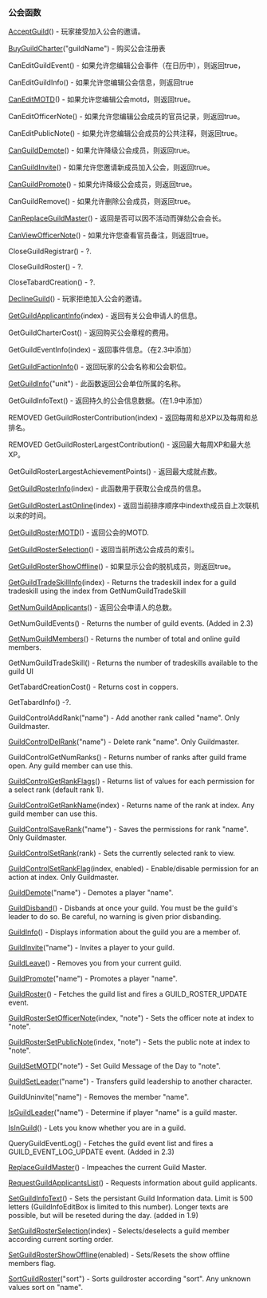 ### 公会函数

[AcceptGuild](https://wow.gamepedia.com/API_AcceptGuild)\(\) - 玩家接受加入公会的邀请。

[BuyGuildCharter](https://wow.gamepedia.com/API_BuyGuildCharter)\("guildName"\) - 购买公会注册表

CanEditGuildEvent\(\) - 如果允许您编辑公会事件（在日历中），则返回true，

CanEditGuildInfo\(\) - 如果允许您编辑公会信息，则返回true

[CanEditMOTD](https://wow.gamepedia.com/API_CanEditMOTD)\(\) - 如果允许您编辑公会motd，则返回true。

CanEditOfficerNote\(\) - 如果允许您编辑公会成员的官员记录，则返回true。

CanEditPublicNote\(\) - 如果允许您编辑公会成员的公共注释，则返回true。

[CanGuildDemote](https://wow.gamepedia.com/API_CanGuildDemote)\(\) - 如果允许降级公会成员，则返回true。

[CanGuildInvite](https://wow.gamepedia.com/API_CanGuildInvite)\(\) - 如果允许您邀请新成员加入公会，则返回true。

[CanGuildPromote](https://wow.gamepedia.com/API_CanGuildPromote)\(\) - 如果允许降级公会成员，则返回true。

CanGuildRemove\(\) - 如果允许删除公会成员，则返回true。

[CanReplaceGuildMaster](https://wow.gamepedia.com/API_CanReplaceGuildMaster)\(\) - 返回是否可以因不活动而弹劾公会会长。

[CanViewOfficerNote](https://wow.gamepedia.com/API_CanViewOfficerNote)\(\) - 如果允许您查看官员备注，则返回true。

CloseGuildRegistrar\(\) - ?.

CloseGuildRoster\(\) - ?.

CloseTabardCreation\(\) - ?.

[DeclineGuild](https://wow.gamepedia.com/API_DeclineGuild)\(\) - 玩家拒绝加入公会的邀请。

[GetGuildApplicantInfo](https://wow.gamepedia.com/API_GetGuildApplicantInfo)\(index\) - 返回有关公会申请人的信息。

GetGuildCharterCost\(\) - 返回购买公会章程的费用。

GetGuildEventInfo\(index\) - 返回事件信息。（在2.3中添加）

[GetGuildFactionInfo](https://wow.gamepedia.com/API_GetGuildFactionInfo)\(\) - 返回玩家的公会名称和公会职位。

[GetGuildInfo](https://wow.gamepedia.com/API_GetGuildInfo)\("unit"\) - 此函数返回公会单位所属的名称。

GetGuildInfoText\(\) - 返回持久的公会信息数据。（在1.9中添加）

REMOVED GetGuildRosterContribution\(index\) - 返回每周和总XP以及每周和总排名。

REMOVED GetGuildRosterLargestContribution\(\) - 返回最大每周XP和最大总XP。

GetGuildRosterLargestAchievementPoints\(\) - 返回最大成就点数。

[GetGuildRosterInfo](https://wow.gamepedia.com/API_GetGuildRosterInfo)\(index\) - 此函数用于获取公会成员的信息。

[GetGuildRosterLastOnline](https://wow.gamepedia.com/API_GetGuildRosterLastOnline)\(index\) - 返回当前排序顺序中indexth成员自上次联机以来的时间。

[GetGuildRosterMOTD](https://wow.gamepedia.com/API_GetGuildRosterMOTD)\(\) - 返回公会的MOTD.

[GetGuildRosterSelection](https://wow.gamepedia.com/API_GetGuildRosterSelection)\(\) - 返回当前所选公会成员的索引。

[GetGuildRosterShowOffline](https://wow.gamepedia.com/API_GetGuildRosterShowOffline)\(\) - 如果显示公会的脱机成员，则返回true。

[GetGuildTradeSkillInfo](https://wow.gamepedia.com/API_GetGuildTradeSkillInfo)\(index\) - Returns the tradeskill index for a guild tradeskill using the index from GetNumGuildTradeSkill

[GetNumGuildApplicants](https://wow.gamepedia.com/API_GetNumGuildApplicants)\(\) - 返回公会申请人的总数。

GetNumGuildEvents\(\) - Returns the number of guild events. \(Added in 2.3\)

[GetNumGuildMembers](https://wow.gamepedia.com/API_GetNumGuildMembers)\(\) - Returns the number of total and online guild members.

GetNumGuildTradeSkill\(\) - Returns the number of tradeskills available to the guild UI

GetTabardCreationCost\(\) - Returns cost in coppers.

GetTabardInfo\(\) -?.

GuildControlAddRank\("name"\) - Add another rank called "name". Only Guildmaster.

[GuildControlDelRank](https://wow.gamepedia.com/API_GuildControlDelRank)\("name"\) - Delete rank "name". Only Guildmaster.

GuildControlGetNumRanks\(\) - Returns number of ranks after guild frame open. Any guild member can use this.

[GuildControlGetRankFlags](https://wow.gamepedia.com/API_GuildControlGetRankFlags)\(\) - Returns list of values for each permission for a select rank \(default rank 1\).

[GuildControlGetRankName](https://wow.gamepedia.com/API_GuildControlGetRankName)\(index\) - Returns name of the rank at index. Any guild member can use this.

[GuildControlSaveRank](https://wow.gamepedia.com/API_GuildControlSaveRank)\("name"\) - Saves the permissions for rank "name". Only Guildmaster.

[GuildControlSetRank](https://wow.gamepedia.com/API_GuildControlSetRank)\(rank\) - Sets the currently selected rank to view.

[GuildControlSetRankFlag](https://wow.gamepedia.com/API_GuildControlSetRankFlag)\(index, enabled\) - Enable/disable permission for an action at index. Only Guildmaster.

[GuildDemote](https://wow.gamepedia.com/API_GuildDemote)\("name"\) - Demotes a player "name".

[GuildDisband](https://wow.gamepedia.com/API_GuildDisband)\(\) - Disbands at once your guild. You must be the guild's leader to do so. Be careful, no warning is given prior disbanding.

[GuildInfo](https://wow.gamepedia.com/API_GuildInfo)\(\) - Displays information about the guild you are a member of.

[GuildInvite](https://wow.gamepedia.com/API_GuildInvite)\("name"\) - Invites a player to your guild.

[GuildLeave](https://wow.gamepedia.com/API_GuildLeave)\(\) - Removes you from your current guild.

[GuildPromote](https://wow.gamepedia.com/API_GuildPromote)\("name"\) - Promotes a player "name".

[GuildRoster](https://wow.gamepedia.com/API_GuildRoster)\(\) - Fetches the guild list and fires a GUILD\_ROSTER\_UPDATE event.

[GuildRosterSetOfficerNote](https://wow.gamepedia.com/API_GuildRosterSetOfficerNote)\(index, "note"\) - Sets the officer note at index to "note".

[GuildRosterSetPublicNote](https://wow.gamepedia.com/API_GuildRosterSetPublicNote)\(index, "note"\) - Sets the public note at index to "note".

[GuildSetMOTD](https://wow.gamepedia.com/API_GuildSetMOTD)\("note"\) - Set Guild Message of the Day to "note".

[GuildSetLeader](https://wow.gamepedia.com/API_GuildSetLeader)\("name"\) - Transfers guild leadership to another character.

GuildUninvite\("name"\) - Removes the member "name".

[IsGuildLeader](https://wow.gamepedia.com/API_IsGuildLeader)\("name"\) - Determine if player "name" is a guild master.

[IsInGuild](https://wow.gamepedia.com/API_IsInGuild)\(\) - Lets you know whether you are in a guild.

QueryGuildEventLog\(\) - Fetches the guild event list and fires a GUILD\_EVENT\_LOG\_UPDATE event. \(Added in 2.3\)

[ReplaceGuildMaster](https://wow.gamepedia.com/API_ReplaceGuildMaster)\(\) - Impeaches the current Guild Master.

[RequestGuildApplicantsList](https://wow.gamepedia.com/API_RequestGuildApplicantsList)\(\) - Requests information about guild applicants.

[SetGuildInfoText](https://wow.gamepedia.com/API_SetGuildInfoText)\(\) - Sets the persistant Guild Information data. Limit is 500 letters \(GuildInfoEditBox is limited to this number\). Longer texts are possible, but will be reseted during the day. \(added in 1.9\)

[SetGuildRosterSelection](https://wow.gamepedia.com/API_SetGuildRosterSelection)\(index\) - Selects/deselects a guild member according current sorting order.

[SetGuildRosterShowOffline](https://wow.gamepedia.com/API_SetGuildRosterShowOffline)\(enabled\) - Sets/Resets the show offline members flag.

[SortGuildRoster](https://wow.gamepedia.com/API_SortGuildRoster)\("sort"\) - Sorts guildroster according "sort". Any unknown values sort on "name".

